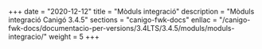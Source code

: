+++
date        = "2020-12-12"
title       = "Mòduls integració"
description = "Mòduls integració Canigó 3.4.5"
sections    = "canigo-fwk-docs"
enllac		= "/canigo-fwk-docs/documentacio-per-versions/3.4LTS/3.4.5/moduls/moduls-integracio/"
weight		= 5
+++
